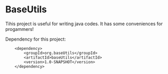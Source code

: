 # BaseUtils
Tihis project is useful for writing java codes. It has some conveniences for progammers!

Dependency for this project:

        <dependency>
            <groupId>org.baseUtils</groupId>
            <artifactId>baseUtils</artifactId>
            <version>1.0-SNAPSHOT</version>
        </dependency>
